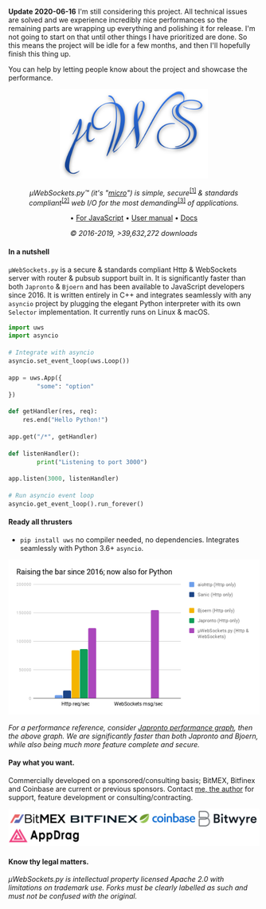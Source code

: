 **Update 2020-06-16** I'm still considering this project. All technical issues are solved and we experience incredibly nice performances so the remaining parts are wrapping up everything and polishing it for release. I'm not going to start on that until other things I have prioritized are done. So this means the project will be idle for a few months, and then I'll hopefully finish this thing up.

You can help by letting people know about the project and showcase the performance.


<div align="center">
<img src="misc/logo.svg" height="180" />

*µWebSockets.py™ (it's "[micro](https://en.wikipedia.org/wiki/Micro-)") is simple, secure*<sup>[[1]](https://github.com/uNetworking/uWebSockets/tree/master/fuzzing)</sup> *& standards compliant*<sup>[[2]](https://unetworking.github.io/uWebSockets.js/report.pdf)</sup> *web I/O for the most demanding*<sup>[[3]](https://github.com/uNetworking/uWebSockets/tree/master/benchmarks)</sup> *of applications.*

• [For JavaScript](https://github.com/uNetworking/uWebSockets.js) • [User manual](https://github.com/uNetworking/uWebSockets/blob/master/misc/READMORE.md) • [Docs](https://unetworking.github.io/uWebSockets.js/generated/)

*© 2016-2019, >39,632,272 downloads*

</div>

#### In a nutshell

`µWebSockets.py` is a secure & standards compliant Http & WebSockets server with router & pubsub support built in. It is significantly faster than both `Japronto` & `Bjoern` and has been available to JavaScript developers since 2016. It is written entirely in C++ and integrates seamlessly with any `asyncio` project by plugging the elegant Python interpreter with its own `Selector` implementation. It currently runs on Linux & macOS.

```python
import uws
import asyncio

# Integrate with asyncio
asyncio.set_event_loop(uws.Loop())

app = uws.App({
        "some": "option"
})

def getHandler(res, req):
	res.end("Hello Python!")

app.get("/*", getHandler)

def listenHandler():
        print("Listening to port 3000")

app.listen(3000, listenHandler)

# Run asyncio event loop
asyncio.get_event_loop().run_forever()
```

#### Ready all thrusters

* `pip install uws` no compiler needed, no dependencies. Integrates seamlessly with Python 3.6+ `asyncio`.

![](misc/perf.png)

*For a performance reference, consider [Japronto performance graph](https://github.com/squeaky-pl/japronto#performance), then the above graph. We are significantly faster than both Japronto and Bjoern, while also being much more feature complete and secure.*

#### Pay what you want.
Commercially developed on a sponsored/consulting basis; BitMEX, Bitfinex and Coinbase are current or previous sponsors. Contact [me, the author](https://github.com/alexhultman) for support, feature development or consulting/contracting.

![](https://raw.githubusercontent.com/uNetworking/uWebSockets/master/misc/2018.png)

#### Know thy legal matters.

*µWebSockets.py is intellectual property licensed Apache 2.0 with limitations on trademark use. Forks must be clearly labelled as such and must not be confused with the original.*
